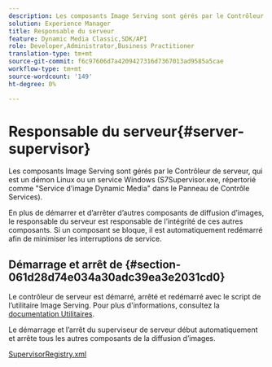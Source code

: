 ```yaml
---
description: Les composants Image Serving sont gérés par le Contrôleur de serveur, qui est un démon Linux ou un service Windows (S7Supervisor.exe, répertorié comme "Service d’image Dynamic Media" dans le Panneau de Contrôle Services).
solution: Experience Manager
title: Responsable du serveur
feature: Dynamic Media Classic,SDK/API
role: Developer,Administrator,Business Practitioner
translation-type: tm+mt
source-git-commit: f6c97606d7a4209427316d7367013ad9585a5cae
workflow-type: tm+mt
source-wordcount: '149'
ht-degree: 0%

---
```



# Responsable du serveur{#server-supervisor}

Les composants Image Serving sont gérés par le Contrôleur de serveur, qui est un démon Linux ou un service Windows (S7Supervisor.exe, répertorié comme &quot;Service d’image Dynamic Media&quot; dans le Panneau de Contrôle Services).

En plus de démarrer et d’arrêter d’autres composants de diffusion d’images, le responsable du serveur est responsable de l’intégrité de ces autres composants. Si un composant se bloque, il est automatiquement redémarré afin de minimiser les interruptions de service.

## Démarrage et arrêt de {#section-061d28d74e034a30adc39ea3e2031cd0}

Le contrôleur de serveur est démarré, arrêté et redémarré avec le script de l’utilitaire Image Serving. Pour plus d&#39;informations, consultez la [documentation Utilitaires](../../../is-api/is-utils/utilities/c-location-of-utilities.md#concept-bae61e53344449af978502cac6be8b5f).

Le démarrage et l’arrêt du superviseur de serveur début automatiquement et arrête tous les autres composants de la diffusion d’images.

[SupervisorRegistry.xml](../../../is-api/image-serving-api-ref/c-configuration-and-administration/r-server-configuration-files/r-supervisorregistry.md#reference-b55f37a7a7a044d19c1722f5130906c6)
